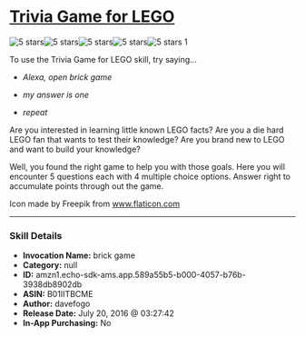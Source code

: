 # [Trivia Game for LEGO](http://alexa.amazon.com/#skills/amzn1.echo-sdk-ams.app.589a55b5-b000-4057-b76b-3938db8902db)
![5 stars](../../images/ic_star_black_18dp_1x.png)![5 stars](../../images/ic_star_black_18dp_1x.png)![5 stars](../../images/ic_star_black_18dp_1x.png)![5 stars](../../images/ic_star_black_18dp_1x.png)![5 stars](../../images/ic_star_black_18dp_1x.png) 1

To use the Trivia Game for LEGO skill, try saying...

* *Alexa, open brick game*

* *my answer is one*

* *repeat*

Are you interested in learning little known LEGO facts? Are you a die hard LEGO fan that wants to test their knowledge? Are you brand new to LEGO and want to build your knowledge?

Well, you found the right game to help you with those goals. Here you will encounter 5 questions each with 4 multiple choice options. Answer right to accumulate points through out the game.

Icon made by Freepik from www.flaticon.com

***

### Skill Details

* **Invocation Name:** brick game
* **Category:** null
* **ID:** amzn1.echo-sdk-ams.app.589a55b5-b000-4057-b76b-3938db8902db
* **ASIN:** B01IITBCME
* **Author:** davefogo
* **Release Date:** July 20, 2016 @ 03:27:42
* **In-App Purchasing:** No
